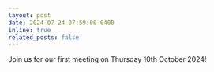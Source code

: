 ```yaml
---
layout: post
date: 2024-07-24 07:59:00-0400
inline: true
related_posts: false
---
```


Join us for our first meeting on Thursday 10th October 2024! 
